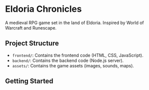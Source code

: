 # Eldoria Chronicles

A medieval RPG game set in the land of Eldoria. Inspired by World of Warcraft and Runescape.

## Project Structure

- `frontend/`: Contains the frontend code (HTML, CSS, JavaScript).
- `backend/`: Contains the backend code (Node.js server).
- `assets/`: Contains the game assets (images, sounds, maps).

## Getting Started


